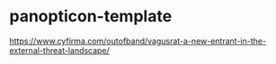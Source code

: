 # panopticon-template

https://www.cyfirma.com/outofband/vagusrat-a-new-entrant-in-the-external-threat-landscape/
